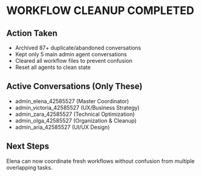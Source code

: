 # WORKFLOW CLEANUP COMPLETED

## Action Taken
- Archived 87+ duplicate/abandoned conversations
- Kept only 5 main admin agent conversations
- Cleared all workflow files to prevent confusion
- Reset all agents to clean state

## Active Conversations (Only These)
- admin_elena_42585527 (Master Coordinator)
- admin_victoria_42585527 (UX/Business Strategy)
- admin_zara_42585527 (Technical Optimization)
- admin_olga_42585527 (Organization & Cleanup)
- admin_aria_42585527 (UI/UX Design)

## Next Steps
Elena can now coordinate fresh workflows without confusion from multiple overlapping tasks.